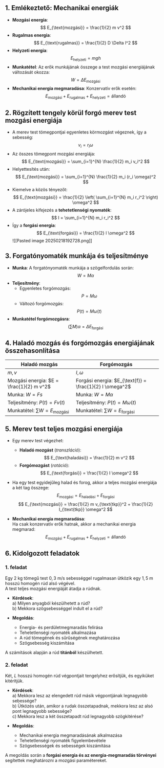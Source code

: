 ## 1. Emlékeztető: Mechanikai energiák  
- **Mozgási energia**:  
  $$
  E_{\text{mozgási}} = \frac{1}{2} m v^2
  $$
- **Rugalmas energia**:  
  $$
  E_{\text{rugalmas}} = \frac{1}{2} D \Delta l^2
  $$
- **Helyzeti energia**:  
  $$
  E_{\text{helyzeti}} = m g h
  $$
- **Munkatétel**: Az erők munkájának összege a test mozgási energiájának változását okozza:  
  $$
  W = \Delta E_{\text{mozgási}}
  $$
- **Mechanikai energia megmaradása**: Konzervatív erők esetén:  
  $$
  E_{\text{mozgási}} + E_{\text{rugalmas}} + E_{\text{helyzeti}} = \text{állandó}
  $$

## 2. Rögzített tengely körül forgó merev test mozgási energiája  
- A merev test tömegpontjai egyenletes körmozgást végeznek, így a sebesség:  
  $$
  v_i = r_i \omega
  $$
- Az összes tömegpont mozgási energiája:  
  $$
  E_{\text{mozgási}} = \sum_{i=1}^{N} \frac{1}{2} m_i v_i^2
  $$
- Helyettesítés után:  
  $$
  E_{\text{mozgási}} = \sum_{i=1}^{N} \frac{1}{2} m_i (r_i \omega)^2
  $$
- Kiemelve a közös tényezőt:  
  $$
  E_{\text{mozgási}} = \frac{1}{2} \left( \sum_{i=1}^{N} m_i r_i^2 \right) \omega^2
  $$
- A zárójeles kifejezés a **tehetetlenségi nyomaték**:  
  $$
  I = \sum_{i=1}^{N} m_i r_i^2
  $$
- Így a **forgási energia**:  
  $$
  E_{\text{forgási}} = \frac{1}{2} I \omega^2
  $$
![[Pasted image 20250218192728.png]]
## 3. Forgatónyomaték munkája és teljesítménye  
- **Munka**: A forgatónyomaték munkája a szögelfordulás során:  
  $$
  W = M \alpha
  $$
- **Teljesítmény**:  
  - Egyenletes forgómozgás:  
    $$
    P = M \omega
    $$
  - Változó forgómozgás:  
    $$
    P(t) = M \omega (t)
    $$
- **Munkatétel forgómozgásra**:  
  $$
  (\sum M) \alpha = \Delta E_{\text{forgási}}
  $$

## 4. Haladó mozgás és forgómozgás energiájának összehasonlítása  
| Haladó mozgás | Forgómozgás |
|--------------|------------|
| $m, v$ | $I, \omega$ |
| Mozgási energia: $E = \frac{1}{2} m v^2$ | Forgási energia: $E_{\text{f}} = \frac{1}{2} I \omega^2$ |
| Munka: $W = F s$ | Munka: $W = M \alpha$ |
| Teljesítmény: $P(t) = F v (t)$ | Teljesítmény: $P(t) = M \omega (t)$ |
| Munkatétel: $\sum W = E_{\text{mozgási}}$ | Munkatétel: $\sum W = E_{\text{forgási}}$ |

## 5. Merev test teljes mozgási energiája  
- Egy merev test végezhet:  
  - **Haladó mozgást** (*transzláció*):  
    $$
    E_{\text{haladási}} = \frac{1}{2} m v^2
    $$
  - **Forgómozgást** (*rotáció*):  
    $$
    E_{\text{forgási}} = \frac{1}{2} I \omega^2
    $$
- Ha egy test egyidejűleg halad és forog, akkor a teljes mozgási energiája a két tag összege:  
  $$
  E_{\text{mozgási}} = E_{\text{haladási}} + E_{\text{forgási}}
  $$
  $$
  E_{\text{mozgási}} = \frac{1}{2} m v_{\text{tkp}}^2 + \frac{1}{2} I_{\text{tkp}} \omega^2
  $$

- **Mechanikai energia megmaradása**:  
  Ha csak konzervatív erők hatnak, akkor a mechanikai energia megmarad:  
  $$
  E_{\text{mozgási}} + E_{\text{rugalmas}} + E_{\text{helyzeti}} = \text{állandó}
  $$

## 6. Kidolgozott feladatok  
### 1. feladat  
Egy $2$ kg tömegű test $0,3$ m/s sebességgel rugalmasan ütközik egy $1,5$ m hosszú homogén rúd alsó végével.  
A test teljes mozgási energiáját átadja a rúdnak.  

- **Kérdések**:  
  a) Milyen anyagból készülhetett a rúd?  
  b) Mekkora szögsebességgel indult el a rúd?

- **Megoldás**:  
  - Energia- és perdületmegmaradás felírása  
  - Tehetetlenségi nyomaték alkalmazása  
  - A rúd tömegének és sűrűségének meghatározása  
  - Szögsebesség kiszámítása  

A számítások alapján a rúd **titánból** készülhetett.

### 2. feladat  
Két, $L$ hosszú homogén rúd végpontjait tengelyhez erősítjük, és egyiküket kitérítjük.  

- **Kérdések**:  
  a) Mekkora lesz az elengedett rúd másik végpontjának legnagyobb sebessége?  
  b) Ütközés után, amikor a rudak összetapadnak, mekkora lesz az alsó pont legnagyobb sebessége?  
  c) Mekkora lesz a két összetapadt rúd legnagyobb szögkitérése?

- **Megoldás**:  
  - Mechanikai energia megmaradásának alkalmazása  
  - Tehetetlenségi nyomaték figyelembevétele  
  - Szögsebességek és sebességek kiszámítása  

A megoldás során a **forgási energia és az energia-megmaradás törvényei** segítettek meghatározni a mozgási paramétereket.